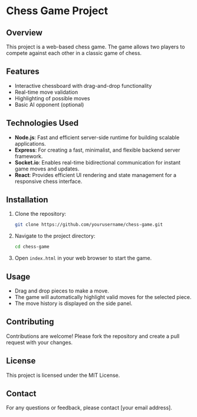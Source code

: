 # Chess Game Project

## Overview
This project is a web-based chess game. The game allows two players to compete against each other in a classic game of chess.

## Features
- Interactive chessboard with drag-and-drop functionality
- Real-time move validation
- Highlighting of possible moves
- Basic AI opponent (optional)

## Technologies Used
- **Node.js**: Fast and efficient server-side runtime for building scalable applications.
- **Express**: For creating a fast, minimalist, and flexible backend server framework.
- **Socket.io**: Enables real-time bidirectional communication for instant game moves and updates.
- **React**: Provides efficient UI rendering and state management for a responsive chess interface.

## Installation
1. Clone the repository:
    ```bash
    git clone https://github.com/yourusername/chess-game.git
    ```
2. Navigate to the project directory:
    ```bash
    cd chess-game
    ```
3. Open `index.html` in your web browser to start the game.

## Usage
- Drag and drop pieces to make a move.
- The game will automatically highlight valid moves for the selected piece.
- The move history is displayed on the side panel.

## Contributing
Contributions are welcome! Please fork the repository and create a pull request with your changes.

## License
This project is licensed under the MIT License.

## Contact
For any questions or feedback, please contact [your email address].
